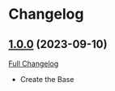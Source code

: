 # Changelog

## [1.0.0](https://github.com/keerthana-bot/Base/tree/1.0.0) (2023-09-10)

[Full Changelog](https://github.com/keerthana-bot/Base/compare/v1.0.0...1.0.0)

- Create the Base
